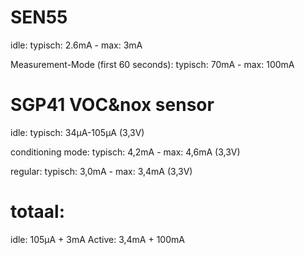 # SEN55

idle: 
typisch: 2.6mA - max: 3mA

Measurement-Mode (first 60 seconds):
typisch: 70mA - max: 100mA


# SGP41 VOC&nox sensor

idle:
typisch: 34µA-105µA (3,3V)

conditioning mode:
typisch: 4,2mA - max: 4,6mA (3,3V)

regular:
typisch: 3,0mA - max: 3,4mA (3,3V)


# totaal:
idle: 105µA + 3mA
Active: 3,4mA + 100mA


